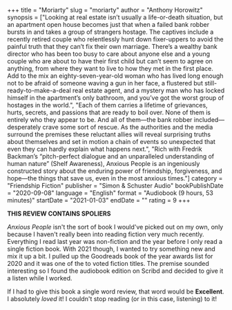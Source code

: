 +++
title = "Moriarty"
slug = "moriarty"
author = "Anthony Horowitz"
synopsis = ["Looking at real estate isn’t usually a life-or-death situation, but an apartment open house becomes just that when a failed bank robber bursts in and takes a group of strangers hostage. The captives include a recently retired couple who relentlessly hunt down fixer-uppers to avoid the painful truth that they can’t fix their own marriage. There’s a wealthy bank director who has been too busy to care about anyone else and a young couple who are about to have their first child but can’t seem to agree on anything, from where they want to live to how they met in the first place. Add to the mix an eighty-seven-year-old woman who has lived long enough not to be afraid of someone waving a gun in her face, a flustered but still-ready-to-make-a-deal real estate agent, and a mystery man who has locked himself in the apartment’s only bathroom, and you’ve got the worst group of hostages in the world.", "Each of them carries a lifetime of grievances, hurts, secrets, and passions that are ready to boil over. None of them is entirely who they appear to be. And all of them—the bank robber included—desperately crave some sort of rescue. As the authorities and the media surround the premises these reluctant allies will reveal surprising truths about themselves and set in motion a chain of events so unexpected that even they can hardly explain what happens next.", "Rich with Fredrik Backman’s “pitch-perfect dialogue and an unparalleled understanding of human nature” (Shelf Awareness), Anxious People is an ingeniously constructed story about the enduring power of friendship, forgiveness, and hope—the things that save us, even in the most anxious times."]
category = "Friendship Fiction" 
publisher = "Simon & Schuster Audio"
bookPublishDate = "2020-09-08"
language = "English"
format = "Audiobook (9 hours, 53 minutes)"
startDate = "2021-01-03"
endDate = ""
rating = 9 
+++

**THIS REVIEW CONTAINS SPOLIERS**

*Anxious People* isn't the sort of book I would've picked out on my own, only because I haven't really been into reading
fiction very much recently. Everything I read last year was non-fiction and the year before I only read a single fiction
book. With 2021 though, I wanted to try something new and mix it up a bit. I pulled up the Goodreads book of the year
awards list for 2020 and it was one of the to voted fiction titles. The premise sounded interesting so I found the
audiobook edition on Scribd and decided to give it a listen while I worked.

If I had to give this book a single word review, that word would be **Excellent**. I absolutely *loved* it! I couldn't
stop reading (or in this case, listening) to it!
